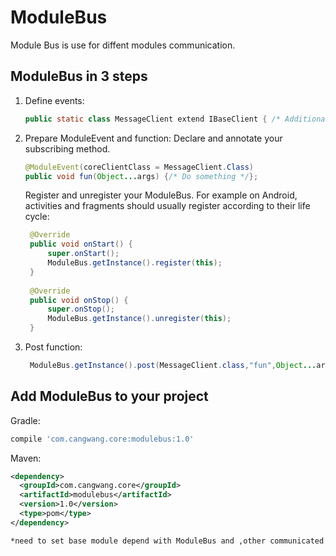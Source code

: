 # ModuleBus
Module Bus is use for diffent modules communication.<br>

ModuleBus in 3 steps
-------------------
1. Define events:

    ```java  
    public static class MessageClient extend IBaseClient { /* Additional fields if needed */ }
    ```

2. Prepare ModuleEvent and function:
    Declare and annotate your subscribing method.<br/>  

    ```java
    @ModuleEvent(coreClientClass = MessageClient.Class)  
    public void fun(Object...args) {/* Do something */};
    ```
    Register and unregister your ModuleBus. For example on Android, activities and fragments should usually register according to their life cycle:

   ```java
    @Override
    public void onStart() {
        super.onStart();
        ModuleBus.getInstance().register(this);
    }
 
    @Override
    public void onStop() {
        super.onStop();
        ModuleBus.getInstance().unregister(this);
    }
    ```

3. Post function:

   ```java
    ModuleBus.getInstance().post(MessageClient.class,"fun",Object...args);
    ```



Add ModuleBus to your project
----------------------------

Gradle:
```gradle
compile 'com.cangwang.core:modulebus:1.0'
```

Maven:
```xml
<dependency>
  <groupId>com.cangwang.core</groupId>
  <artifactId>modulebus</artifactId>
  <version>1.0</version>
  <type>pom</type>
</dependency>

*need to set base module depend with ModuleBus and ,other communicated modules depend with base module.
